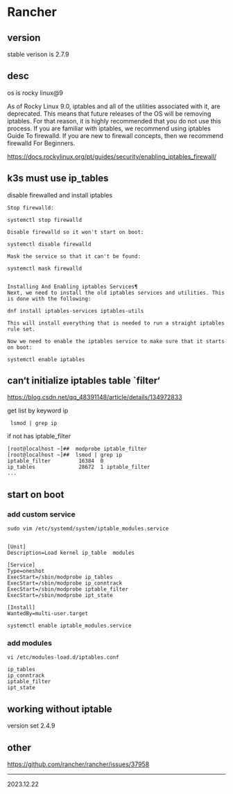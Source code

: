 # Rancher

## version

stable verison is 2.7.9

## desc

os is rocky linux@9

As of Rocky Linux 9.0, iptables and all of the utilities associated with it, are deprecated. This means that future releases of the OS will be removing iptables. For that reason, it is highly recommended that you do not use this process. If you are familiar with iptables, we recommend using iptables Guide To firewalld. If you are new to firewall concepts, then we recommend firewalld For Beginners.

<https://docs.rockylinux.org/pt/guides/security/enabling_iptables_firewall/>

## k3s must use ip_tables

disable firewalled and install iptables

```shell
Stop firewalld:

systemctl stop firewalld

Disable firewalld so it won't start on boot:

systemctl disable firewalld

Mask the service so that it can't be found:

systemctl mask firewalld


Installing And Enabling iptables Services¶
Next, we need to install the old iptables services and utilities. This is done with the following:

dnf install iptables-services iptables-utils

This will install everything that is needed to run a straight iptables rule set.

Now we need to enable the iptables service to make sure that it starts on boot:

systemctl enable iptables

```

## can‘t initialize iptables table `filter‘

<https://blog.csdn.net/qq_48391148/article/details/134972833>

get list by keyword ip

```shell
 lsmod | grep ip
```

if not has  iptable_filter

```shell
[root@localhost ~]##  modprobe iptable_filter
[root@localhost ~]##  lsmod | grep ip
iptable_filter         16384  0
ip_tables              28672  1 iptable_filter
...

```

## start on boot

### add custom service

```shell
sudo vim /etc/systemd/system/iptable_modules.service
```

```shell

[Unit]
Description=Load kernel ip_table  modules

[Service]
Type=oneshot
ExecStart=/sbin/modprobe ip_tables
ExecStart=/sbin/modprobe ip_conntrack
ExecStart=/sbin/modprobe iptable_filter
ExecStart=/sbin/modprobe ipt_state

[Install]
WantedBy=multi-user.target
```

```shell
systemctl enable iptable_modules.service
```

### add modules

```shell
vi /etc/modules-load.d/iptables.conf

ip_tables
ip_conntrack
iptable_filter
ipt_state
```

## working without iptable

version set 2.4.9

## other

<https://github.com/rancher/rancher/issues/37958>

-----------------
2023.12.22
